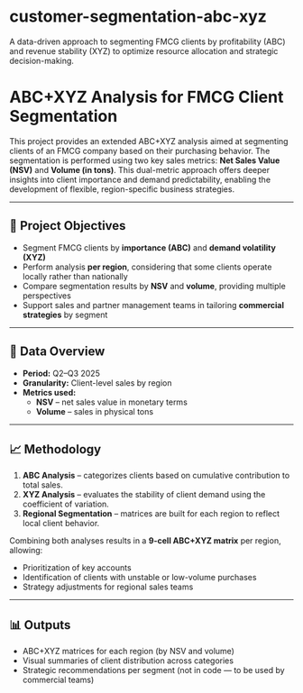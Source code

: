 # customer-segmentation-abc-xyz
A data-driven approach to segmenting FMCG clients by profitability (ABC) and revenue stability (XYZ) to optimize resource allocation and strategic decision-making.
# ABC+XYZ Analysis for FMCG Client Segmentation

This project provides an extended ABC+XYZ analysis aimed at segmenting clients of an FMCG company based on their purchasing behavior. The segmentation is performed using two key sales metrics: **Net Sales Value (NSV)** and **Volume (in tons)**. This dual-metric approach offers deeper insights into client importance and demand predictability, enabling the development of flexible, region-specific business strategies.

---

## 🧩 Project Objectives

- Segment FMCG clients by **importance (ABC)** and **demand volatility (XYZ)**
- Perform analysis **per region**, considering that some clients operate locally rather than nationally
- Compare segmentation results by **NSV** and **volume**, providing multiple perspectives
- Support sales and partner management teams in tailoring **commercial strategies** by segment

---

## 📅 Data Overview

- **Period:** Q2–Q3 2025
- **Granularity:** Client-level sales by region
- **Metrics used:**
  - **NSV** – net sales value in monetary terms
  - **Volume** – sales in physical tons

---

## 📈 Methodology

1. **ABC Analysis** – categorizes clients based on cumulative contribution to total sales.
2. **XYZ Analysis** – evaluates the stability of client demand using the coefficient of variation.
3. **Regional Segmentation** – matrices are built for each region to reflect local client behavior.

Combining both analyses results in a **9-cell ABC+XYZ matrix** per region, allowing:
- Prioritization of key accounts
- Identification of clients with unstable or low-volume purchases
- Strategy adjustments for regional sales teams

---

## 📊 Outputs

- ABC+XYZ matrices for each region (by NSV and volume)
- Visual summaries of client distribution across categories
- Strategic recommendations per segment (not in code — to be used by commercial teams)
